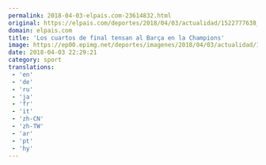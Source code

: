 ```yaml
---
permalink: 2018-04-03-elpais.com-23614832.html
original: https://elpais.com/deportes/2018/04/03/actualidad/1522777638_045604.html#?ref=rss&format=simple&link=link
domain: elpais.com
title: 'Los cuartos de final tensan al Barça en la Champions'
image: https://ep00.epimg.net/deportes/imagenes/2018/04/03/actualidad/1522777638_045604_1522778022_rrss_normal.jpg
date: 2018-04-03 22:29:21
category: sport
translations: 
 - 'en'
 - 'de'
 - 'ru'
 - 'ja'
 - 'fr'
 - 'it'
 - 'zh-CN'
 - 'zh-TW'
 - 'ar'
 - 'pt'
 - 'hy'
---
```


